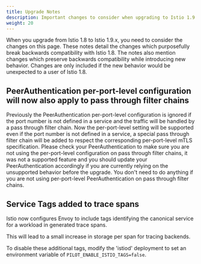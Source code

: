 ```yaml
---
title: Upgrade Notes
description: Important changes to consider when upgrading to Istio 1.9.0.
weight: 20
---
```


When you upgrade from Istio 1.8 to Istio 1.9.x, you need to consider the changes on this page.
These notes detail the changes which purposefully break backwards compatibility with Istio 1.8.
The notes also mention changes which preserve backwards compatibility while introducing new behavior.
Changes are only included if the new behavior would be unexpected to a user of Istio 1.8.

## PeerAuthentication per-port-level configuration will now also apply to pass through filter chains

Previously the PeerAuthentication per-port-level configuration is ignored if the port number is not defined in a
service and the traffic will be handled by a pass through filter chain. Now the per-port-level setting will be
supported even if the port number is not defined in a service, a special pass through filter chain will be added
to respect the corresponding per-port-level mTLS specification.
Please check your PeerAuthentication to make sure you are not using the per-port-level configuration on pass through
filter chains, it was not a supported feature and you should update your PeerAuthentication accordingly if you are
currently relying on the unsupported behavior before the upgrade.
You don't need to do anything if you are not using per-port-level PeerAuthentication on pass through filter chains.

## Service Tags added to trace spans

Istio now configures Envoy to include tags identifying the canonical service for a workload in generated trace spans.

This will lead to a small increase in storage per span for tracing backends.

To disable these additional tags, modify the 'istiod' deployment to set an environment variable of `PILOT_ENABLE_ISTIO_TAGS=false`.
